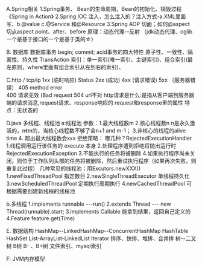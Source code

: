A.Spring相关
1.Spring事务、 Bean的生命周期，Bean的初始化、销毁过程
《Spring in Action》
2.Spring IOC 注入，怎么注入的？注入方式-a.XML里面写、b.@value c.@Service 和@Resource
3.Spring AOP 切面；如何@aspect 切点aspect point、after、before
原理：动态代理--反射 （jdk动态代理、cglib 一个是基于接口的一个是基于类的☆）

B. 数据库
数据库事务  begin; commit;  acid事务的四大特性
原子性、一致性、隔离性、持久性
TransAction
索引：单一索引(唯一索引、主键索引)、组合索引(最左原则，where里面有组合索引从左到右的索引)、


C.http / tcp/ip
1xx  (临时响应)
Status 2xx  (成功)
4xx (请求错误)
5xx （服务器错误）
405 method error\
400 请求无效 (Bad request
504 url不对
http请求是什么:是指从客户端到服务器端的请求消息,request请求、response响应的
request和response里的属性
特点：无状态的

D.java 多线程、线程池
a:线程池
参数：1.最大线程数m 2.核心线程数n n是永久激活的，n《m的，当核心线程数不够了会n+1 and m-1；  3.非核心的线程的alive time  4.
超出最大线程数会xxx
拒绝策略： 哪几种？RejectedExecutionHandler
1.线程调用运行该任务的 execute 本身
2.处理程序遭到拒绝将抛出运行时RejectedExecutionException
3.不能执行的任务将被删除
4.如果执行程序尚未关闭，则位于工作队列头部的任务将被删除，然后重试执行程序（如果再次失败，则重复此过程）
几种常见的线程池；用Excutors.newXXX()
1.newFixedThreadPool 指定数目
2.newSingleThreadExecutor 单线程持久化
3.newScheduledThreadPool  定期执行周期执行
4.newCachedThreadPool  可根据需要创建新线程的线程池



b.多线程
1.implements runnable   ---run()
2.extends Thread --- new Thread(runnable).start;
3.implements Callable 能拿到结果，返回自己定义的
4.Feature feature.get(Time)


E. 数据结构
HashMap--LinkedHashMap--ConcurrentHashMap
HashTable
HashSet
List-ArrayList-LinkedList
Iterator
排序、快排、堆排、合并排
树--二叉树 B树 B- 、B+树 文件索引、mysql索引


F: JVM内存模型
